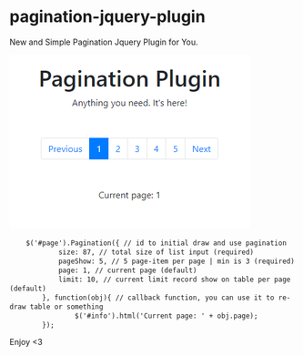 # pagination-jquery-plugin
New and Simple Pagination Jquery Plugin for You.
<div>
<img src="https://github.com/jounger/pagination-jquery-plugin/blob/master/preview-img.PNG" />

```
	$('#page').Pagination({ // id to initial draw and use pagination
            size: 87, // total size of list input (required)
            pageShow: 5, // 5 page-item per page | min is 3 (required)
            page: 1, // current page (default)
            limit: 10, // current limit record show on table per page (default)
    	}, function(obj){ // callback function, you can use it to re-draw table or something
            	$('#info').html('Current page: ' + obj.page);
    	});
```

</div>
<p>Enjoy <3 </p>
